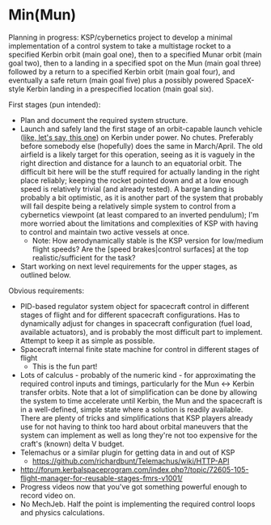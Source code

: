 # Min(Mun)
Planning in progress: KSP/cybernetics project to develop a minimal implementation of a control system to take a multistage rocket to a specified Kerbin orbit (main goal one), then to a specified Munar orbit (main goal two), then to a landing in a specified spot on the Mun (main goal three) followed by a return to a specified Kerbin orbit (main goal four), and eventually a safe return (main goal five) plus a possibly powered SpaceX-style Kerbin landing in a prespecified location (main goal six).

First stages \(pun intended\):
 - Plan and document the required system structure.
 - Launch and safely land the first stage of an orbit-capable launch vehicle ([like, let's say, this one](http://www.curse.com/shareables/kerbal/241246-realistic-space-x-dragon-dragon-v2-and-falcon)) on Kerbin under power. No chutes. Preferably before somebody else (hopefully) does the same in March/April. The old airfield is a likely target for this operation, seeing as it is vaguely in the right direction and distance for a launch to an equatorial orbit. The difficult bit here will be the stuff required for actually landing in the right place reliably; keeping the rocket pointed down and at a low enough speed is relatively trivial (and already tested). A barge landing is probably a bit optimistic, as it is another part of the system that probably will fail despite being a relatively simple system to control from a cybernetics viewpoint (at least compared to an inverted pendulum); I'm more worried about the limitations and complexities of KSP with having to control and maintain two active vessels at once.
   - Note: How aerodynamically stable is the KSP version for low/medium flight speeds? Are the [speed brakes|control surfaces] at the top realistic/sufficient for the task? 
 - Start working on next level requirements for the upper stages, as outlined below.

Obvious requirements:
- PID-based regulator system object for spacecraft control in different stages of flight and for different spacecraft configurations. Has to dynamically adjust for changes in spacecraft configuration (fuel load, available actuators), and is probably the most difficult part to implement. Attempt to keep it as simple as possible.
- Spacecraft internal finite state machine for control in different stages of flight
  - This is the fun part!
- Lots of calculus - probably of the numeric kind - for approximating the required control inputs and timings, particularly for the Mun <-> Kerbin transfer orbits. Note that a lot of simplification can be done by allowing the system to time accelerate until Kerbin, the Mun and the spacecraft is in a well-defined, simple state where a solution is readily available. There are plenty of tricks and simplifications that KSP players already use for not having to think too hard about orbital maneuvers that the system can implement as well as long they're not too expensive for the craft's (known) delta V budget.
- Telemachus or a similar plugin for getting data in and out of KSP
  - https://github.com/richardbunt/Telemachus/wiki/HTTP-API
- http://forum.kerbalspaceprogram.com/index.php?/topic/72605-105-flight-manager-for-reusable-stages-fmrs-v1001/
- Progress videos now that you've got something powerful enough to record video on.
- No MechJeb. Half the point is implementing the required control loops and physics calculations.
